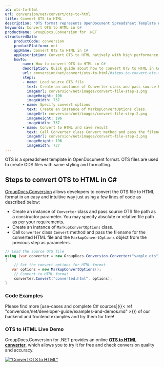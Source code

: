 ```yaml
---
id: ots-to-html
url: conversion/net/convert/ots-to-html
title: Convert OTS to HTML
description: "OTS format represents OpenDocument Spreadsheet Template with .ots extension. Learn how to convert OTS to HTML file programmatically in C# language using GroupDocs.Conversion for .NET library."
keywords: Convert OTS to HTML in C#
productName: GroupDocs.Conversion for .NET
structuredData:
    productCode: conversion
    productPlatform: net
    appName: Convert OTS to HTML in C#
    appDescription: Convert OTS to HTML natively with high performance using C# language and server side GroupDocs.Conversion for .NET APIs, without the use of any software like Microsoft or Open Office.
    howTo:
        name: How to convert OTS to HTML in C# 
        description: Quick guide about how to convert OTS to HTML in C# with high performance and accuracy.
        url: conversion/net/convert/ots-to-html/#steps-to-convert-ots-to-html-in-c
        steps:
        - name: Load source OTS file 
          text: Create an instance of Converter class and pass source OTS file path as a constructor parameter. You may specify absolute or relative file path as per your requirements. 
          imageUrl: conversion/net/images/convert-file-step-1.png
          imageHeight: 196
          imageWidth: 737
        - name: Specify convert options 
          text: Create an instance of MarkupConvertOptions class.
          imageUrl: conversion/net/images/convert-file-step-2.png
          imageHeight: 196
          imageWidth: 737
        - name: Convert to HTML and save result 
          text: Call Converter class Convert method and pass the filename for the converted HTML file and the MarkupConvertOptions object from the previous step as parameters.
          imageUrl: conversion/net/images/convert-file-step-3.png
          imageHeight: 196
          imageWidth: 737
---
```


OTS is a spreadsheet template in OpenDocument format. OTS files are used to create ODS files with same styling and formatting.

## Steps to convert OTS to HTML in C#

[GroupDocs.Conversion](https://products.groupdocs.com/conversion/net) allows developers to convert the OTS file to HTML format in an easy and intuitive way just using a few lines of code as described below:

* Create an instance of `Converter` class and pass source OTS file path as a constructor parameter. You may specify absolute or relative file path as per your requirements. 
* Create an instance of `MarkupConvertOptions` class.
* Call `Converter` class `Convert` method and pass the filename for the converted HTML file and the `MarkupConvertOptions` object from the previous step as parameters.

```csharp
// Load the source OTS file
using (var converter = new GroupDocs.Conversion.Converter("sample.ots"))
{
    // Set the convert options for HTML format
   var options = new MarkupConvertOptions();
    // Convert to HTML format
    converter.Convert("converted.html", options);
}
```

### Code Examples

Please find more [use-cases and complete C# sources]({{< ref "conversion/net/developer-guide/examples-and-demos.md" >}}) of our backend and frontend examples and try them for free!

### OTS to HTML Live Demo

GroupDocs.Conversion for .NET provides an online [**OTS to HTML converter**](https://products.groupdocs.app/conversion/ots-to-html), which allows you to try it for free and check conversion quality and accuracy.

[!["Convert OTS to HTML"](conversion/net/images/convert-to-html/convert-ots-to-html.png)](https://products.groupdocs.app/conversion/ots-to-html)